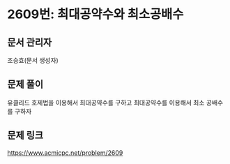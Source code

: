 # 2609번: 최대공약수와 최소공배수
## 문서 관리자
조승효(문서 생성자)
## 문제 풀이
유클리드 호제법을 이용해서 최대공약수를 구하고 최대공약수를 이용해서 최소 공배수를 구하자
## 문제 링크
https://www.acmicpc.net/problem/2609